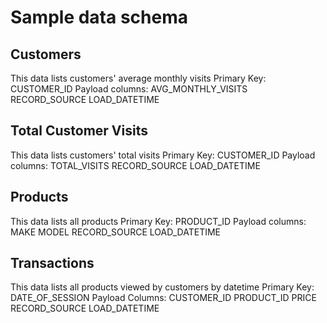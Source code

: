 # Sample data schema

## Customers
This data lists customers' average monthly visits
    Primary Key:
        CUSTOMER_ID
    Payload columns:
        AVG_MONTHLY_VISITS
        RECORD_SOURCE
        LOAD_DATETIME
## Total Customer Visits
This data lists customers' total visits
    Primary Key:
        CUSTOMER_ID
    Payload columns:
        TOTAL_VISITS
        RECORD_SOURCE
        LOAD_DATETIME
## Products
This data lists all products
    Primary Key:
        PRODUCT_ID
    Payload columns:
        MAKE
        MODEL
        RECORD_SOURCE
        LOAD_DATETIME
## Transactions
This data lists all products viewed by customers by datetime
    Primary Key:
        DATE_OF_SESSION
    Payload Columns:
        CUSTOMER_ID
        PRODUCT_ID
        PRICE
        RECORD_SOURCE
        LOAD_DATETIME
